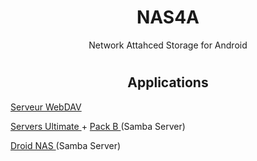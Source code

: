 <h1 align="center"> NAS4A </h1> <p align="center"> Network Attahced Storage for Android </p>

#

<h2 align="center"> Applications </h2>

<a href="https://play.google.com/store/apps/details?id=com.theolivetree.webdavserver"> Serveur WebDAV </a>

<a href="https://play.google.com/store/apps/details?id=com.icecoldapps.serversultimate"> Servers Ultimate </a> + <a href="https://play.google.com/store/apps/details?id=com.icecoldapps.serversultimate.packb"> Pack B </a> (Samba Server)

<a href="https://github.com/LeBazarDeBryan/NAS4A/raw/main/APK/Droid%20NAS.apk"> Droid NAS </a> (Samba Server)
